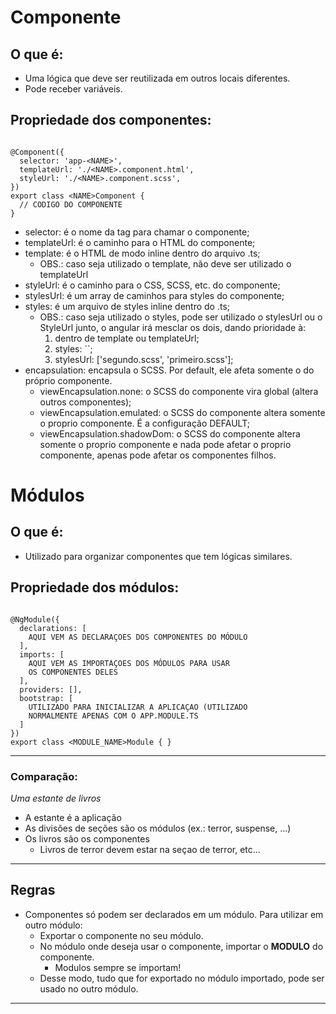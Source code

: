# Componente

## O que é:

- Uma lógica que deve ser reutilizada em outros locais diferentes.
- Pode receber variáveis.

## Propriedade dos componentes:

```

@Component({
  selector: 'app-<NAME>',
  templateUrl: './<NAME>.component.html',
  styleUrl: './<NAME>.component.scss',
})
export class <NAME>Component {
  // CODIGO DO COMPONENTE
}

```
- selector: é o nome da tag para chamar o componente;
- templateUrl: é o caminho para o HTML do componente;
- template: é o HTML de modo inline dentro do arquivo .ts;
  - OBS.: caso seja utilizado o template, não deve ser utilizado o templateUrl
- styleUrl: é o caminho para o CSS, SCSS, etc. do componente;
- stylesUrl: é um array de caminhos para styles do componente;
- styles: é um arquivo de styles inline dentro do .ts;
  - OBS.: caso seja utilizado o styles, pode ser utilizado o stylesUrl ou o StyleUrl junto,
  o angular irá mesclar os dois, dando prioridade à:
    1. <style></style> dentro de template ou templateUrl;
    2. styles: ``;
    3. stylesUrl: ['segundo.scss', 'primeiro.scss'];
- encapsulation: encapsula o SCSS. Por default, ele afeta somente o do próprio componente.
  - viewEncapsulation.none: o SCSS do componente vira global (altera outros componentes);
  - viewEncapsulation.emulated: o SCSS do componente altera somente o proprio componente. É a configuração DEFAULT;
  - viewEncapsulation.shadowDom: o SCSS do componente altera somente o proprio componente e nada pode afetar o proprio componente,
  apenas pode afetar os componentes filhos.

# Módulos

## O que é:

- Utilizado para organizar componentes que tem lógicas similares.

## Propriedade dos módulos:

```

@NgModule({
  declarations: [
    AQUI VEM AS DECLARAÇOES DOS COMPONENTES DO MÓDULO
  ],
  imports: [
    AQUI VEM AS IMPORTAÇOES DOS MÓDULOS PARA USAR
    OS COMPONENTES DELES
  ],
  providers: [],
  bootstrap: [
    UTILIZADO PARA INICIALIZAR A APLICAÇAO (UTILIZADO
    NORMALMENTE APENAS COM O APP.MODULE.TS
  ]
})
export class <MODULE_NAME>Module { }

```
-----

### Comparação:

*Uma estante de livros*

- A estante é a aplicação
- As divisões de seções são os módulos (ex.: terror, suspense, ...)
- Os livros são os componentes
  - Livros de terror devem estar na seçao de terror, etc...

------

## Regras

- Componentes só podem ser declarados em um módulo. Para utilizar em outro módulo:
  - Exportar o componente no seu módulo.
  - No módulo onde deseja usar o componente, importar o **MODULO** do componente.
    - Modulos sempre se importam!
  - Desse modo, tudo que for exportado no módulo importado, pode ser usado no outro módulo.

-------
